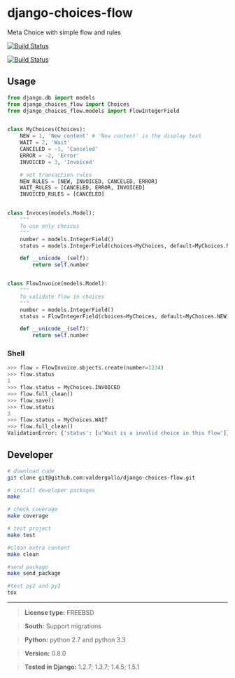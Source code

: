 django-choices-flow
==================

Meta Choice with simple flow and rules

[![Build Status](https://travis-ci.org/valdergallo/django-choices-flow.png?branch=master)](https://travis-ci.org/valdergallo/django-choices-flow)


[![Build Status](https://coveralls.io/r/valdergallo/django-choices-flow/badge.png?branch=master)](https://coveralls.io/r/valdergallo/django-choices-flow)


## Usage


```python
from django.db import models
from django_choices_flow import Choices
from django_choices_flow.models import FlowIntegerField


class MyChoices(Choices):
    NEW = 1, 'New content' # 'New content' is the display text
    WAIT = 2, 'Wait'
    CANCELED = -1, 'Canceled'
    ERROR = -2, 'Error'
    INVOICED = 3, 'Invoiced'

    # set transaction rules
    NEW_RULES = [NEW, INVOICED, CANCELED, ERROR]
    WAIT_RULES = [CANCELED, ERROR, INVOICED]
    INVOICED_RULES = [CANCELED]


class Invoces(models.Model):
	"""
	To use only choices
	"""
    number = models.IntegerField()
    status = models.IntegerField(choices=MyChoices, default=MyChoices.NEW)

    def __unicode__(self):
        return self.number


class FlowInvoice(models.Model):
	"""
	To validate flow in choices
	"""
	number = models.IntegerField()
	status = FlowIntegerField(choices=MyChoices, default=MyChoices.NEW)

	def __unicode__(self):
        return self.number
```

### Shell

```python
>>> flow = FlowInvoice.objects.create(number=1234)
>>> flow.status
1
>>> flow.status = MyChoices.INVOICED
>>> flow.full_clean()
>>> flow.save()
>>> flow.status
3
>>> flow.status = MyChoices.WAIT
>>> flow.full_clean()
ValidationError: {'status': [u'Wait is a invalid choice in this flow']}
```

## Developer

```bash
# download code
git clone git@github.com:valdergallo/django-choices-flow.git

# install developer packages
make

# check coverage
make coverage

# test project
make test

#clean extra content
make clean

#send package
make send_package

#test py2 and py3
tox
```


------------------------
> **License type:** FREEBSD

> **South:** Support migrations

> **Python:** python 2.7 and python 3.3

> **Version:** 0.8.0

> **Tested in Django:** 1.2.7; 1.3.7; 1.4.5; 1.5.1
